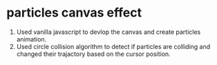 # particles canvas effect
1. Used vanilla javascript to devlop the canvas and create particles animation.
2. Used circle collision algorithm to detect if particles are colliding and changed their trajactory based on the cursor position.
